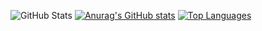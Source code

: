 ![GitHub Stats](https://github-readme-stats.vercel.app/api?username=aryanteng&show_icons=true&theme=merko)
[![Anurag's GitHub stats](https://github-readme-stats.vercel.app/api?username=aryanteng)](https://github.com/aryanteng/github-readme-stats)
[![Top Languages](https://github-readme-stats.vercel.app/api/top-langs/?username=aryanteng&layout=compact)](https://github.com/anuraghazra/github-readme-stats)

<!--
**aryanteng/aryanteng** is a ✨ _special_ ✨ repository because its `README.md` (this file) appears on your GitHub profile.

Here are some ideas to get you started:

- 🔭 I’m currently working on ...
- 🌱 I’m currently learning ...
- 👯 I’m looking to collaborate on ...
- 🤔 I’m looking for help with ...
- 💬 Ask me about ...
- 📫 How to reach me: ...
- 😄 Pronouns: ...
- ⚡ Fun fact: ...
-->
